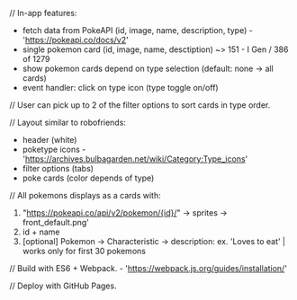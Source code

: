 // In-app features:
+ fetch data from PokeAPI (id, image, name, description, type) - 'https://pokeapi.co/docs/v2'
+ single pokemon card (id, image, name, desctiption)
    ~> 151 - I Gen / 386 of 1279
+ show pokemon cards depend on type selection (default: none -> all cards)
+ event handler: click on type icon (type toggle on/off)

// User can pick up to 2 of the filter options to sort cards in type order.

// Layout similar to robofriends:
- header (white)
- poketype icons - 'https://archives.bulbagarden.net/wiki/Category:Type_icons'
- filter options (tabs)
- poke cards (color depends of type)

// All pokemons displays as a cards with:
1. "https://pokeapi.co/api/v2/pokemon/{id}/" -> sprites -> front_default.png'
2. id + name
3. [optional] Pokemon -> Characteristic -> description: ex. 'Loves to eat' | works only for first 30 pokemons

// Build with ES6 + Webpack. - 'https://webpack.js.org/guides/installation/'

// Deploy with GitHub Pages.